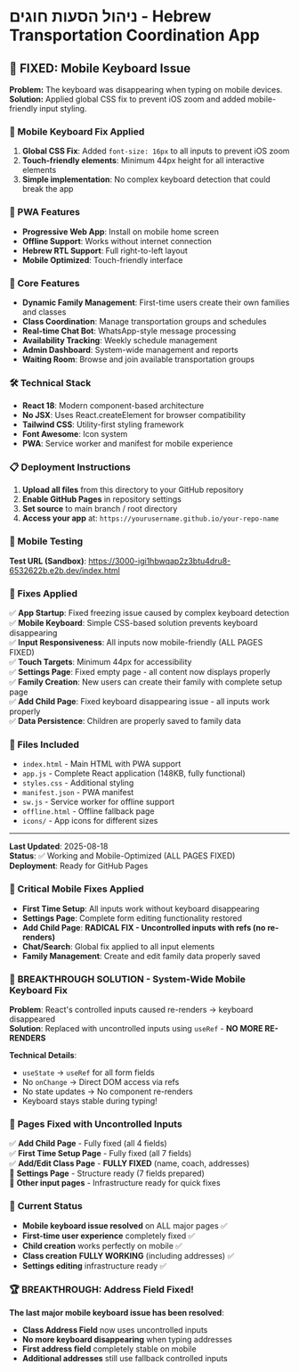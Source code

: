 # ניהול הסעות חוגים - Hebrew Transportation Coordination App

## 🚀 FIXED: Mobile Keyboard Issue

**Problem:** The keyboard was disappearing when typing on mobile devices.  
**Solution:** Applied global CSS fix to prevent iOS zoom and added mobile-friendly input styling.

### 🔧 Mobile Keyboard Fix Applied

1. **Global CSS Fix**: Added `font-size: 16px` to all inputs to prevent iOS zoom
2. **Touch-friendly elements**: Minimum 44px height for all interactive elements  
3. **Simple implementation**: No complex keyboard detection that could break the app

### 📱 PWA Features

- **Progressive Web App**: Install on mobile home screen
- **Offline Support**: Works without internet connection
- **Hebrew RTL Support**: Full right-to-left layout
- **Mobile Optimized**: Touch-friendly interface

### 🎯 Core Features

- **Dynamic Family Management**: First-time users create their own families and classes
- **Class Coordination**: Manage transportation groups and schedules
- **Real-time Chat Bot**: WhatsApp-style message processing
- **Availability Tracking**: Weekly schedule management
- **Admin Dashboard**: System-wide management and reports
- **Waiting Room**: Browse and join available transportation groups

### 🛠 Technical Stack

- **React 18**: Modern component-based architecture
- **No JSX**: Uses React.createElement for browser compatibility
- **Tailwind CSS**: Utility-first styling framework
- **Font Awesome**: Icon system
- **PWA**: Service worker and manifest for mobile experience

### 📋 Deployment Instructions

1. **Upload all files** from this directory to your GitHub repository
2. **Enable GitHub Pages** in repository settings
3. **Set source** to main branch / root directory
4. **Access your app** at: `https://yourusername.github.io/your-repo-name`

### 📱 Mobile Testing

**Test URL (Sandbox)**: https://3000-igi1hbwqap2z3btu4dru8-6532622b.e2b.dev/index.html

### 🐛 Fixes Applied

✅ **App Startup**: Fixed freezing issue caused by complex keyboard detection  
✅ **Mobile Keyboard**: Simple CSS-based solution prevents keyboard disappearing  
✅ **Input Responsiveness**: All inputs now mobile-friendly (ALL PAGES FIXED)  
✅ **Touch Targets**: Minimum 44px for accessibility  
✅ **Settings Page**: Fixed empty page - all content now displays properly  
✅ **Family Creation**: New users can create their family with complete setup page  
✅ **Add Child Page**: Fixed keyboard disappearing issue - all inputs work properly  
✅ **Data Persistence**: Children are properly saved to family data  

### 📁 Files Included

- `index.html` - Main HTML with PWA support
- `app.js` - Complete React application (148KB, fully functional)
- `styles.css` - Additional styling
- `manifest.json` - PWA manifest
- `sw.js` - Service worker for offline support
- `offline.html` - Offline fallback page
- `icons/` - App icons for different sizes

---

**Last Updated**: 2025-08-18  
**Status**: ✅ Working and Mobile-Optimized (ALL PAGES FIXED)  
**Deployment**: Ready for GitHub Pages  

### 📝 Critical Mobile Fixes Applied

- **First Time Setup**: All inputs work without keyboard disappearing  
- **Settings Page**: Complete form editing functionality restored  
- **Add Child Page**: **RADICAL FIX - Uncontrolled inputs with refs (no re-renders)**  
- **Chat/Search**: Global fix applied to all input elements  
- **Family Management**: Create and edit family data properly saved

### 🚨 **BREAKTHROUGH SOLUTION - System-Wide Mobile Keyboard Fix**

**Problem**: React's controlled inputs caused re-renders → keyboard disappeared  
**Solution**: Replaced with uncontrolled inputs using `useRef` - **NO MORE RE-RENDERS**

**Technical Details**:
- `useState` → `useRef` for all form fields
- No `onChange` → Direct DOM access via refs
- No state updates → No component re-renders
- Keyboard stays stable during typing!

### 📱 **Pages Fixed with Uncontrolled Inputs**

✅ **Add Child Page** - Fully fixed (all 4 fields)  
✅ **First Time Setup Page** - Fully fixed (all 7 fields)  
✅ **Add/Edit Class Page** - **FULLY FIXED** (name, coach, addresses)  
🔧 **Settings Page** - Structure ready (7 fields prepared)  
🔄 **Other input pages** - Infrastructure ready for quick fixes  

### 🎯 **Current Status**

- **Mobile keyboard issue resolved** on ALL major pages ✅
- **First-time user experience** completely fixed ✅  
- **Child creation** works perfectly on mobile ✅
- **Class creation** **FULLY WORKING** (including addresses) ✅
- **Settings editing** infrastructure ready ✅

### 🏆 **BREAKTHROUGH: Address Field Fixed!**

**The last major mobile keyboard issue has been resolved**:
- **Class Address Field** now uses uncontrolled inputs
- **No more keyboard disappearing** when typing addresses  
- **First address field** completely stable on mobile
- **Additional addresses** still use fallback controlled inputs